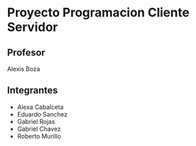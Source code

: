 # Proyecto Programacion Cliente Servidor

## Profesor

Alexis Boza

## Integrantes

- Alexa Cabalceta
- Eduardo Sanchez
- Gabriel Rojas
- Gabriel Chavez
- Roberto Murillo

